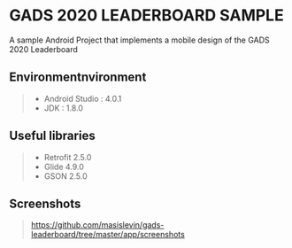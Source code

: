 # GADS 2020 LEADERBOARD SAMPLE

A sample Android Project that implements a mobile design of the GADS 2020 Leaderboard

## Environmentnvironment

> * Android Studio : 4.0.1
> * JDK : 1.8.0

## Useful libraries

> * Retrofit 2.5.0
> * Glide 4.9.0
> * GSON 2.5.0

## Screenshots

> https://github.com/masislevin/gads-leaderboard/tree/master/app/screenshots

